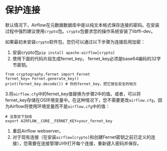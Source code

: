 # 保护连接

默认情况下，Airflow在元数据数据库中是以纯文本格式保存连接的密码。在安装过程中强烈建议使用`crypto`包。`crypto`包要求您的操作系统安装了libffi-dev。

如果最初未安装`crypto`软件包，您仍可以通过以下步骤为连接启用加密：

1. 安装crypto包`pip install apache-airflow[crypto]`
2. 使用下面的代码片段生成fernet_key。 fernet_key必须是base64编码的32字节密钥。

```
from cryptography.fernet import Fernet
fernet_key= Fernet.generate_key()
print(fernet_key.decode()) # 你的fernet_key，把它放在安全的地方
```

3.将`airflow.cfg`中的fernet_key值替换为步骤2中的值。或者，可以将fernet_key存储在OS环境变量中。在这种情况下，您不需要更改`airflow.cfg`，因为Airflow将使用环境变量而不是`airflow.cfg`中的值：

```
# 注意双下划线
export AIRFLOW__CORE__FERNET_KEY=your_fernet_key
```

1. 重启Airflow webserver。
2. 对于现有连接（在安装`airflow[crypto]`和创建Fernet密钥之前已定义的连接），您需要在连接管理UI中打开每个连接，重新键入密码并保存。
